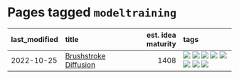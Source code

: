 # Pages tagged `modeltraining`

|last_modified|title|est. idea maturity|tags
|:---|:---|---:|:---|
|2022-10-25|[Brushstroke Diffusion](../brushstroke-diffusion.md)|1408|[![](https://img.shields.io/badge/tag-artisticstyletransfer-8a140)](../tags/artisticstyletransfer.md) [![](https://img.shields.io/badge/tag-creativity-83cbca)](../tags/creativity.md) [![](https://img.shields.io/badge/tag-deepgenerativemodeling-e33481)](../tags/deepgenerativemodeling.md) [![](https://img.shields.io/badge/tag-experimental-fecb83)](../tags/experimental.md) [![](https://img.shields.io/badge/tag-imageprocessing-b59164)](../tags/imageprocessing.md) [![](https://img.shields.io/badge/tag-modeltraining-2b1224)](../tags/modeltraining.md) [![](https://img.shields.io/badge/tag-painting-869cae)](../tags/painting.md) [![](https://img.shields.io/badge/tag-wip-e7673c)](../tags/wip.md)|